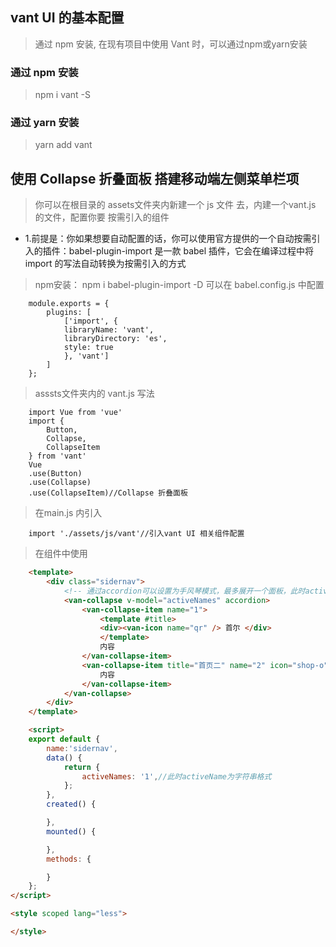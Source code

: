  ## vant UI 的基本配置
> 通过 npm 安装, 在现有项目中使用 Vant 时，可以通过npm或yarn安装
### 通过 npm 安装
> npm i vant -S

### 通过 yarn 安装
> yarn add vant

## 使用 Collapse 折叠面板 搭建移动端左侧菜单栏项
> 你可以在根目录的 assets文件夹内新建一个 js 文件 去，内建一个vant.js 的文件，配置你要 按需引入的组件
* 1.前提是：你如果想要自动配置的话，你可以使用官方提供的一个自动按需引入的插件：babel-plugin-import 是一款 babel 插件，它会在编译过程中将 import 的写法自动转换为按需引入的方式
> npm安装： npm i babel-plugin-import -D  可以在 babel.config.js 中配置 

``` vue
    module.exports = {
        plugins: [
            ['import', {
            libraryName: 'vant',
            libraryDirectory: 'es',
            style: true
            }, 'vant']
        ]
    };
``` 
> asssts文件夹内的 vant.js 写法
``` vue
    import Vue from 'vue'
    import { 
        Button,
        Collapse,
        CollapseItem
    } from 'vant'
    Vue
    .use(Button)
    .use(Collapse)
    .use(CollapseItem)//Collapse 折叠面板
```
> 在main.js 内引入 
``` vue
    import './assets/js/vant'//引入vant UI 相关组件配置
```

> 在组件中使用
``` html
    <template>
        <div class="sidernav">
            <!-- 通过accordion可以设置为手风琴模式，最多展开一个面板，此时activeName为字符串格式 -->
            <van-collapse v-model="activeNames" accordion>
                <van-collapse-item name="1">
                    <template #title>
                    <div><van-icon name="qr" /> 首尔 </div>
                    </template>
                    内容
                </van-collapse-item>
                <van-collapse-item title="首页二" name="2" icon="shop-o">
                    内容
                </van-collapse-item>
            </van-collapse>
        </div>
    </template>

    <script>
    export default {
        name:'sidernav',
        data() {
            return {
                activeNames: '1',//此时activeName为字符串格式
            };
        },
        created() {

        },
        mounted() {

        },
        methods: {

        }
    };
</script>

<style scoped lang="less">

</style>


``` 